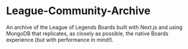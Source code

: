 # League-Community-Archive
An archive of the League of Legends Boards built with Next.js and using MongoDB that replicates, as closely as possible, the native Boards experience (but with performance in mind!).
